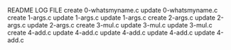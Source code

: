 README LOG FILE
create 0-whatsmyname.c
update 0-whatsmyname.c
create 1-args.c
update 1-args.c
update 1-args.c
create 2-args.c
update 2-args.c
update 2-args.c
create 3-mul.c
update 3-mul.c
update 3-mul.c
create 4-add.c
update 4-add.c
update 4-add.c
update 4-add.c
update 4-add.c
